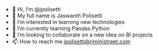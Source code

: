 - 👋 Hi, I’m @jpolisetti
- 🌱 My full name is Jaswanth Polisetti
- 👀 I’m interested in learning new technologies 
- 🌱 I’m currently learning Pandas Python
- 💞️ I’m looking to collaborate on a new idea on BI projects
- 📫 How to reach me jpolisetti@riministreet.com

<!---
jpolisetti/jpolisetti is a ✨ special ✨ repository because its `README.md` (this file) appears on your GitHub profile.
You can click the Preview link to take a look at your changes.
--->
